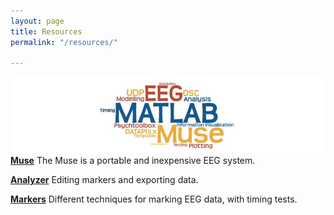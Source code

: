 ```yaml
---
layout: page
title: Resources
permalink: "/resources/"

---
```

![A small word cloud of the technology I use currently](/images/resources.jpg)[**Muse**](/resources/muse) The Muse is a portable and inexpensive EEG system.

[**Analyzer**](/resources/analyzer) Editing markers and exporting data.

[**Markers**](/resources/markers) Different techniques for marking EEG data, with timing tests.